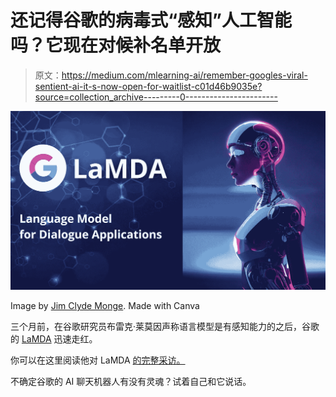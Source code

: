 # 还记得谷歌的病毒式“感知”人工智能吗？它现在对候补名单开放

> 原文：<https://medium.com/mlearning-ai/remember-googles-viral-sentient-ai-it-s-now-open-for-waitlist-c01d46b9035e?source=collection_archive---------0----------------------->

![](img/b615381f29ab2917f98d53ef5819abcc.png)

Image by [Jim Clyde Monge](https://medium.com/u/819323b399ac?source=post_page-----c01d46b9035e--------------------------------). Made with Canva

三个月前，在谷歌研究员布雷克·莱莫因声称语言模型是有感知能力的之后，谷歌的 [LaMDA](https://blog.google/technology/ai/lamda/) 迅速走红。

你可以在这里阅读他对 LaMDA [的完整采访。](https://cajundiscordian.medium.com/is-lamda-sentient-an-interview-ea64d916d917)

不确定谷歌的 AI 聊天机器人有没有灵魂？试着自己和它说话。
